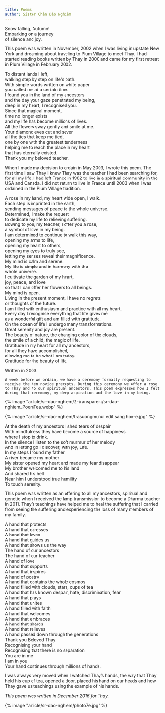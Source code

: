 ```yaml
---
title: Poems
author: Sister Chân Đào Nghiêm
---
```


<div class="col2">
<div class="verse"><p>Snow falling, Autumn!<br/>
Embarking on a journey<br/>
of silence and joy.</p></div>

This poem was written in November, 2002 when I was living in upstate New York and dreaming about traveling to Plum Village to meet Thay. I had started reading books written by Thay in 2000 and came for my first retreat in Plum Village in February 2002.

<div class="verse"><p>To distant lands I left,<br/>
walking step by step on life's path.<br/>
With simple words written on white paper<br/>
you called me at a certain time.<br/>
I found you in the land of my ancestors<br/>
and the day your gaze penetrated my being,<br/>
deep in my heart, I recognised you.<br/>
Since that magical moment,<br/>
time no longer exists<br/>
and my life has become millions of lives.<br/>
All the flowers sway gently and smile at me.<br/>
Your diamond eyes cut and sever<br/>
all the ties that keep me tied,<br/>
one by one with the greatest tenderness<br/>
helping me to reach the place in my heart<br/>
that has eternally existed.<br/>
Thank you my beloved teacher.</p></div>

When I made my decision to ordain in May 2003, I wrote this poem. The first time I saw Thay I knew Thay was the teacher I had been searching for, for all my life. I had left France in 1982 to live in a spiritual community in the USA and Canada. I did not return to live in France until 2003 when I was ordained in the Plum Village tradition.

<div class="verse"><p>A rose in my hand, my heart wide open, I walk.<br/>
Each step is imprinted in the earth,<br/>
sending messages of peace to the whole universe.<br/>
Determined, I make the request<br/>
to dedicate my life to relieving suffering.<br/>
Bowing to you, my teacher, I offer you a rose,<br/>
a symbol of love in my being.<br/>
I am determined to continue to walk this way,<br/>
opening my arms to life,<br/>
opening my heart to others,<br/>
opening my eyes to truly see,<br/>
letting my senses reveal their magnificence.<br/>
My mind is calm and serene.<br/>
My life is simple and in harmony with the<br/>
whole universe.<br/>
I cultivate the garden of my heart,<br/>
joy, peace, and love<br/>
so that I can offer her flowers to all beings.<br/>
My mind is open.<br/>
Living in the present moment, I have no regrets<br/>
or thoughts of the future.<br/>
I am filled with enthusiasm and practice with all my heart.<br/>
Every day I recognise everything that life gives me<br/>
as a wonderful gift and am filled with gratitude.<br/>
On the ocean of life I undergo many transformations.<br/>
Great serenity and joy are present.<br/>
The beauty of nature, the changing color of the clouds,<br/>
the smile of a child, the magic of life.<br/>
Gratitude in my heart for all my ancestors,<br/>
for all they have accomplished,<br/>
allowing me to be what I am today.<br/>
Gratitude for the beauty of life.</p></div>

Written in 2003. <br/>

    A week before we ordain, we have a ceremony formally requesting to receive the ten novice precepts. During this ceremony we offer a rose to Thay and to our spiritual ancestors. This poem expresses how I felt during that ceremony, my deep aspiration and the love in my being.
</div>

<article class="article-snow-falling-autumn">
<!-- <h1>A Cup of Steaming Tea</h1> -->
<!-- <h2 class="author">Sister Chân Đào Nghiêm</h2> -->

{% image "article/sr-dao-nghiem/2-transparent/sr-dao-nghiem_PoemTea.webp" %}

{% image "article/sr-dao-nghiem/trasuongmunui edit sang hon-e.jpg" %}

<!-- <div class="verse"><p>A cup of steaming tea<br/>
a lighted candle<br/>
a pen writing these lines<br/>
a dream from a few years ago<br/>
written at the bottom of a letter that comes true<br/>
"a cup of tea in your company"<br/>
a cup of tea filled with clouds<br/>
your legacy.</p></div>

This poem was written for Thay in September 2011 -->

<!-- <div class="page-break"></div> -->
</article>



<div class="col2">

<div class="verse"><p>At the death of my ancestors I shed tears of despair<br/>
With mindfulness they have become a source of happiness<br/>
where I stop to drink.<br/>
In the silence I listen to the soft murmur of her melody<br/>
And in letting go I discover, with joy, Life.<br/>
In my steps I found my father<br/>
A river became my mother<br/>
My sister opened my heart and made my fear disappear<br/>
My brother welcomed me to his land <br/>
And shared his hell<br/>
Near him I understood true humility<br/>
To touch serenity.</p></div>

This poem was written as an offering to all my ancestors, spiritual and genetic when I received the lamp transmission to become a Dharma teacher in 2011. Thay’s teachings have helped me to heal the suffering that I carried from seeing the suffering and experiencing the loss of many members of my family.

<div class="verse" id="poem-a-hand"><p>A hand that protects<br/>
A hand that caresses<br/>
A hand that loves<br/>
A hand that guides us<br/>
A hand that shows us the way<br/>
The hand of our ancestors<br/>
The hand of our teacher<br/>
A hand of love<br/>
A hand that supports<br/>
A hand that inspires<br/>
A hand of poetry<br/>
A hand that contains the whole cosmos<br/>
A hand filled with clouds, stars, cups of tea<br/>
A hand that has known despair, hate, discrimination, fear<br/>
A hand that prays<br/>
A hand that unites<br/>
A hand filled with faith<br/>
A hand that welcomes<br/>
A hand that embraces<br/>
A hand that shares<br/>
A hand that relieves<br/>
A hand passed down through the generations<br/>
Thank you Beloved Thay<br/>
Recognising your hand<br/>
Recognising that there is no separation<br/>
You are in me<br/>
I am in you<br/>
Your hand continues through millions of hands.</p></div>

I was always very moved when I watched Thay’s hands, the way that Thay held his cup of tea, opened a door, placed his hand on our heads and how Thay gave us teachings using the example of his hands. <br/>
    
*This poem was written in December 2016 for Thay.*

<div class="article-end"></div>

{% image "article/sr-dao-nghiem/photo7e.jpg" %}
</div>

